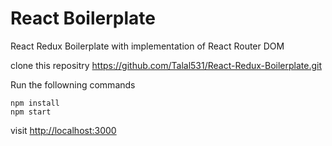 # React Boilerplate
React Redux Boilerplate with implementation of React Router DOM

clone this repositry https://github.com/Talal531/React-Redux-Boilerplate.git

Run the followning commands
```
npm install
npm start
````
visit [http://localhost:3000](http://localhost:3000)
